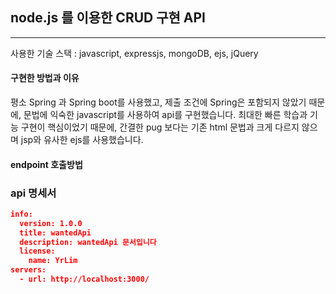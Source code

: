 ## node.js 를 이용한 CRUD 구현 API 
----

사용한 기술 스택 : javascript, expressjs,  mongoDB, ejs, jQuery

#### 구현한 방법과 이유
  평소 Spring 과 Spring boot를 사용했고, 제출 조건에 Spring은 포함되지 않았기 때문에, 문법에 익숙한 javascript를 사용하여 api를 구현했습니다. 최대한 빠른 학습과 기능 구현이 핵심이었기 때문에, 간결한 pug 보다는 기존 html 문법과 크게 다르지 않으며 jsp와 유사한 ejs를 사용했습니다. 

#### endpoint 호출방법 


### api 명세서 


```json
info:
  version: 1.0.0
  title: wantedApi
  description: wantedApi 문서입니다
  license:
    name: YrLim
servers:
  - url: http://localhost:3000/
```


